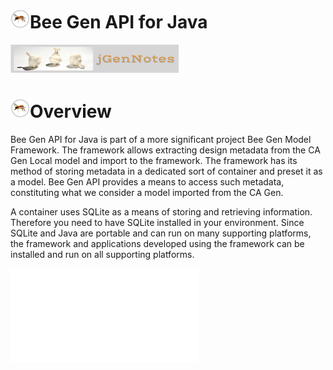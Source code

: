 # ![](bee30x30.png)Bee Gen API for Java
[![N|Solid](jgernnotes200x45.png)](http://www.jgen.eu/?p=900&preview=true)

 
![](bee30x30.png)Overview
========

Bee Gen API for Java is part of a more significant project Bee Gen Model Framework. The framework allows extracting design metadata from the CA Gen Local model and import to the framework. The framework has its method of storing metadata in a dedicated sort of container and preset it as a model. Bee Gen API provides a means to access such metadata, constituting what we consider a model imported from the CA Gen.

A container uses SQLite as a means of storing and retrieving information. Therefore you need to have SQLite installed in your environment. Since SQLite and Java are portable and can run on many supporting platforms, the framework and applications developed using the framework can be installed and run on all supporting platforms.

![Full API Documentation](eu.jgen.beegen.model.api/doc/index.html)
